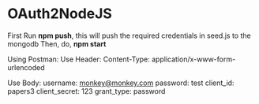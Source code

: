 # OAuth2NodeJS

First Run
<b>npm push</b>, this will push the required credentials in seed.js to the mongodb
Then,
do, <b>npm start</b>

Using Postman:
Use Header: 
Content-Type: application/x-www-form-urlencoded

Use Body:
username: monkey@monkey.com
password: test
client_id: papers3
client_secret: 123
grant_type: password
